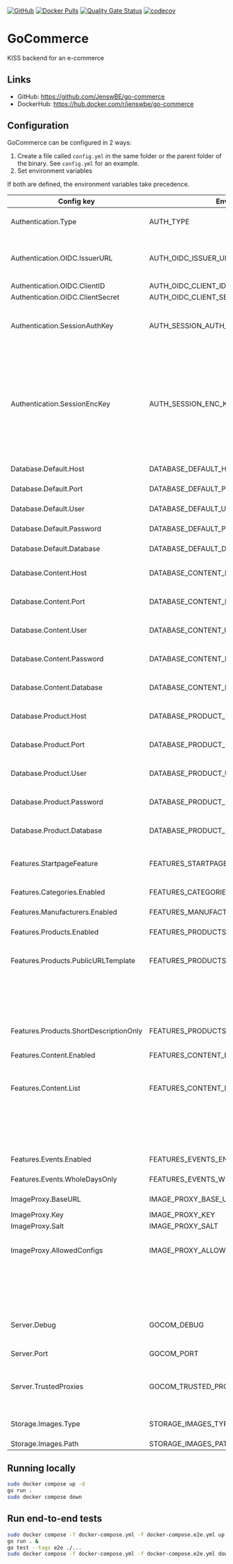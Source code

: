 [![GitHub](https://img.shields.io/github/license/JenswBE/go-commerce)](https://github.com/JenswBE/go-commerce)
[![Docker Pulls](https://img.shields.io/docker/pulls/jenswbe/go-commerce)](https://hub.docker.com/r/jenswbe/go-commerce)
[![Quality Gate Status](https://sonarcloud.io/api/project_badges/measure?project=JenswBE_go-commerce&metric=alert_status)](https://sonarcloud.io/summary/new_code?id=JenswBE_go-commerce)
[![codecov](https://codecov.io/gh/JenswBE/go-commerce/branch/main/graph/badge.svg?token=S2oyV1sTWU)](https://codecov.io/gh/JenswBE/go-commerce)

# GoCommerce

KISS backend for an e-commerce

## Links

- GitHub: https://github.com/JenswBE/go-commerce
- DockerHub: https://hub.docker.com/r/jenswbe/go-commerce

## Configuration

GoCommerce can be configured in 2 ways:

1. Create a file called `config.yml` in the same folder or the parent folder of the binary. See `config.yml` for an example.
2. Set environment variables

If both are defined, the environment variables take precedence.

| Config key                             | Env variable                             | Description                                                                                                | Default value  |
| -------------------------------------- | ---------------------------------------- | ---------------------------------------------------------------------------------------------------------- | -------------- |
| Authentication.Type                    | AUTH_TYPE                                | Switch between OIDC and NONE (latter should only be used for testing)                                      | OIDC           |
| Authentication.OIDC.IssuerURL          | AUTH_OIDC_ISSUER_URL                     | URL to OpenID Configuration Issuer (without `.well-known/openid-configuration`)                            |                |
| Authentication.OIDC.ClientID           | AUTH_OIDC_CLIENT_ID                      | Client ID for OIDC                                                                                         |                |
| Authentication.OIDC.ClientSecret       | AUTH_OIDC_CLIENT_SECRET                  | Client secret for OIDC                                                                                     |                |
| Authentication.SessionAuthKey          | AUTH_SESSION_AUTH_KEY                    | Authentication key for session tokens. Mandatory and must be a base64 encoded string of 64 bytes.          |                |
|                                        |                                          | Can be generated using `openssl rand -base64 64 \| paste --delimiters '' --serial`                         |                |
| Authentication.SessionEncKey           | AUTH_SESSION_ENC_KEY                     | Encryption key for session tokens. Mandatory and must be a base64 encoded string of 32 bytes.              |                |
|                                        |                                          | Can be generated using `openssl rand -base64 32 \| paste --delimiters '' --serial`                         |                |
| Database.Default.Host                  | DATABASE_DEFAULT_HOST                    | Hostname of the default Postgres datatabase                                                                |                |
| Database.Default.Port                  | DATABASE_DEFAULT_PORT                    | Port of the default Postgres datatabase                                                                    | 5432           |
| Database.Default.User                  | DATABASE_DEFAULT_USER                    | Username for the default Postgres datatabase                                                               |                |
| Database.Default.Password              | DATABASE_DEFAULT_PASSWORD                | Password for the default Postgres datatabase                                                               |                |
| Database.Default.Database              | DATABASE_DEFAULT_DATABASE                | Database name for default the Postgres datatabase                                                          |                |
| Database.Content.Host                  | DATABASE_CONTENT_HOST                    | Override the default hostname for the content Postgres datatabase                                          |                |
| Database.Content.Port                  | DATABASE_CONTENT_PORT                    | Override the default port for the content Postgres datatabase                                              |                |
| Database.Content.User                  | DATABASE_CONTENT_USER                    | Override the default user for the content Postgres datatabase                                              |                |
| Database.Content.Password              | DATABASE_CONTENT_PASSWORD                | Override the default password for the content Postgres datatabase                                          |                |
| Database.Content.Database              | DATABASE_CONTENT_DATABASE                | Override the default database for the content Postgres datatabase                                          |                |
| Database.Product.Host                  | DATABASE_PRODUCT_HOST                    | Override the default hostname for the product Postgres datatabase                                          |                |
| Database.Product.Port                  | DATABASE_PRODUCT_PORT                    | Override the default port for the product Postgres datatabase                                              |                |
| Database.Product.User                  | DATABASE_PRODUCT_USER                    | Override the default user for the product Postgres datatabase                                              |                |
| Database.Product.Password              | DATABASE_PRODUCT_PASSWORD                | Override the default password for the product Postgres datatabase                                          |                |
| Database.Product.Database              | DATABASE_PRODUCT_DATABASE                | Override the default database for the product Postgres datatabase                                          |                |
| Features.StartpageFeature              | FEATURES_STARTPAGE_FEATURE               | Feature which should be shown as startpage. See below config keys for supported features.                  | Products       |
| Features.Categories.Enabled            | FEATURES_CATEGORIES_ENABLED              | Support for categories is enabled                                                                          | true           |
| Features.Manufacturers.Enabled         | FEATURES_MANUFACTURERS_ENABLED           | Support for manufacturers is enabled                                                                       | true           |
| Features.Products.Enabled              | FEATURES_PRODUCTS_ENABLED                | Support for products is enabled                                                                            | true           |
| Features.Products.PublicURLTemplate    | FEATURES_PRODUCTS_PUBLIC_URL_TEMPLATE    | Optional template for showing link to product page on public site. Button is omitted in                    |                |
|                                        |                                          | list if not provided. String is parsed into a Go HTML template. Product is available as `.`.               |                |
| Features.Products.ShortDescriptionOnly | FEATURES_PRODUCTS_SHORT_DESCRIPTION_ONLY | Support for long descriptions for products is disabled                                                     | true           |
| Features.Content.Enabled               | FEATURES_CONTENT_ENABLED                 | Support for content is enabled                                                                             | true           |
| Features.Content.List                  | FEATURES_CONTENT_LIST                    | List of content. New content is automatically added to the DB. Missing content is not removed from the DB. |                |
|                                        |                                          | Config: Object with fields `Name` and `ContentType`                                                        |                |
|                                        |                                          | Env: List of format `Name:ContentType`                                                                     |                |
| Features.Events.Enabled                | FEATURES_EVENTS_ENABLED                  | Support for events is enabled                                                                              | true           |
| Features.Events.WholeDaysOnly          | FEATURES_EVENTS_WHOLE_DAYS_ONLY          | Only events with full days (no time) are supported                                                         | true           |
| ImageProxy.BaseURL                     | IMAGE_PROXY_BASE_URL                     | Base URL of your [Imgproxy instance](https://docs.imgproxy.net/)                                           | /images/       |
| ImageProxy.Key                         | IMAGE_PROXY_KEY                          | [Signing key for Imgproxy](https://docs.imgproxy.net/configuration?id=url-signature)                       |                |
| ImageProxy.Salt                        | IMAGE_PROXY_SALT                         | [Salt for Imgproxy](https://docs.imgproxy.net/configuration?id=url-signature)                              |                |
| ImageProxy.AllowedConfigs              | IMAGE_PROXY_ALLOWED_CONFIGS              | Comma-separated list of allowed image configs in format width:height:resizingType.                         |                |
|                                        |                                          | Example `100:100:FILL,300:200:FIT`. Use `*` if not limiting the configs.                                   |                |
| Server.Debug                           | GOCOM_DEBUG                              | Set to true to enable debug logging and put API framework in debug mode.                                   | false          |
| Server.Port                            | GOCOM_PORT                               | HTTP port on which the GoCommerce API listens                                                              | 8080           |
| Server.TrustedProxies                  | GOCOM_TRUSTED_PROXIES                    | IP's of proxies trusted by GoCommerce. Header `X-Forwarded-For` is only considered for these hosts.        | 172.16.0.0/16  |
| Storage.Images.Type                    | STORAGE_IMAGES_TYPE                      | Type of storage used for storing images. Currently only `fs` is supported.                                 | fs             |
| Storage.Images.Path                    | STORAGE_IMAGES_PATH                      | Path for storing images                                                                                    | ./files/images |

## Running locally

```bash
sudo docker compose up -d
go run .
sudo docker compose down
```

## Run end-to-end tests

```bash
sudo docker compose -f docker-compose.yml -f docker-compose.e2e.yml up -d
go run . &
go test --tags e2e ./...
sudo docker compose -f docker-compose.yml -f docker-compose.e2e.yml down
```
